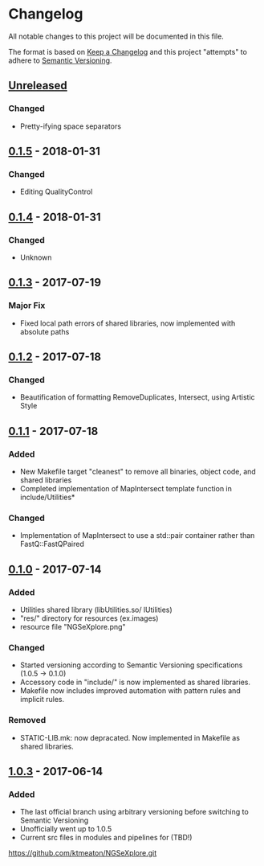 # Changelog
All notable changes to this project will be documented in this file.

The format is based on [Keep a Changelog](http://keepachangelog.com/en/1.0.0/)
and this project "attempts" to adhere to [Semantic Versioning](http://semver.org/spec/v2.0.0.html).

## [Unreleased]
### Changed
- Pretty-ifying space separators

## [0.1.5] - 2018-01-31
### Changed
- Editing QualityControl

## [0.1.4] - 2018-01-31
### Changed
- Unknown

## [0.1.3] - 2017-07-19
### Major Fix
- Fixed local path errors of shared libraries, now implemented with absolute paths

## [0.1.2] - 2017-07-18
### Changed
- Beautification of formatting RemoveDuplicates, Intersect, using Artistic Style

## [0.1.1] - 2017-07-18
### Added
- New Makefile target "cleanest" to remove all binaries, object code, and shared libraries
- Completed implementation of MapIntersect template function in include/Utilities*

### Changed
- Implementation of MapIntersect to use a std::pair container rather than FastQ::FastQPaired

## [0.1.0] - 2017-07-14
### Added
- Utilities shared library (libUtilities.so/ lUtilities)
- "res/" directory for resources (ex.images)
- resource file "NGSeXplore.png"

### Changed
- Started versioning according to Semantic Versioning specifications (1.0.5 -> 0.1.0)
- Accessory code in "include/" is now implemented as shared libraries.
- Makefile now includes improved automation with pattern rules and implicit rules.

### Removed
- STATIC-LIB.mk: now depracated. Now implemented in Makefile as shared libraries.

## [1.0.3] - 2017-06-14
### Added
- The last official branch using arbitrary versioning before switching to Semantic Versioning
- Unofficially went up to 1.0.5
- Current src files in modules and pipelines for (TBD!)


https://github.com/ktmeaton/NGSeXplore.git

[Unreleased]: https://github.com/ktmeaton/NGSeXplore/compare/v0.1.5...HEAD
[0.1.5]: https://github.com/ktmeaton/NGSeXplore/compare/v0.1.5...v0.1.4
[0.1.4]: https://github.com/ktmeaton/NGSeXplore/compare/v0.1.4...v0.1.3
[0.1.3]: https://github.com/ktmeaton/NGSeXplore/compare/v0.1.3...v0.1.2
[0.1.2]: https://github.com/ktmeaton/NGSeXplore/compare/v0.1.2...v0.1.1
[0.1.1]: https://github.com/ktmeaton/NGSeXplore/compare/v0.1.1...v0.1.0
[0.1.0]: https://github.com/ktmeaton/NGSeXplore/compare/v0.1.0...1.0.3
[1.0.3]: https://github.com/ktmeaton/NGSeXplore/compare/1.0.3...1.0.2
